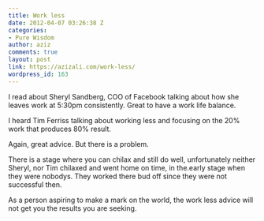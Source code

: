 ```yaml
---
title: Work less
date: 2012-04-07 03:26:38 Z
categories:
- Pure Wisdom
author: aziz
comments: true
layout: post
link: https://azizali.com/work-less/
wordpress_id: 163
---
```


I read about Sheryl Sandberg, COO of Facebook talking about how she leaves work at 5:30pm consistently. Great to have a work life balance.

I heard Tim Ferriss talking about working less and focusing on the 20% work that produces 80% result.

Again, great advice. But there is a problem.

There is a stage where you can chilax and still do well, unfortunately neither Sheryl, nor Tim chilaxed and went home on time, in the.early stage when they were nobodys. They worked there bud off since they were not successful then.

As a person aspiring to make a mark on the world, the work less advice will not get you the results you are seeking.
